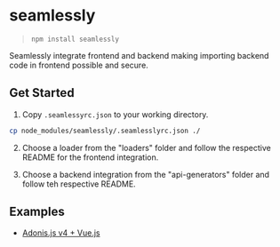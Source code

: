 # seamlessly

> `npm install seamlessly`

Seamlessly integrate frontend and backend making importing backend code in frontend possible and secure.

## Get Started

1. Copy `.seamlessyrc.json` to your working directory.

```bash
cp node_modules/seamlessly/.seamlesslyrc.json ./
```

2. Choose a loader from the "loaders" folder and follow the respective README for the frontend integration.

3. Choose a backend integration from the "api-generators" folder and follow teh respective README.

## Examples

- [Adonis.js v4 + Vue.js](https://github.com/MZanggl/adonis-vue-without-api)